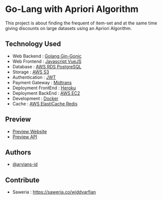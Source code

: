 # Go-Lang with Apriori Algorithm

This project is about finding the frequent of item-set and 
at the same time giving discounts on large datasets using an Apriori Algorithm.

## Technology Used

 - Web Backend : [Golang Gin-Gonic](https://gin-gonic.com)
 - Web Frontend : [Javascript VueJS](https://vuejs.org)
 - Database : [AWS RDS PostgreSQL](https://aws.amazon.com/rds)
 - Storage : [AWS S3](https://aws.amazon.com/s3/)
 - Authentication : [JWT](https://github.com/dgrijalva/jwt-go)
 - Payment Gateway : [Midtrans](https://midtrans.com)
 - Deployment FrontEnd : [Heroku](https://heroku.com)
 - Deployment BackEnd : [AWS EC2](https://aws.amazon.com/ec2)
 - Development : [Docker](https://www.docker.com)
 - Cache : [AWS ElastiCache Redis](https://aws.amazon.com/elasticache)

## Preview

- [Preview Website](http://apriori-frontend.herokuapp.com)
- [Preview API](http://18.139.84.176:8080)

## Authors

- [@arvians-id](https://www.github.com/arvians-id)

## Contribute

- Saweria : https://saweria.co/widdyarfian

